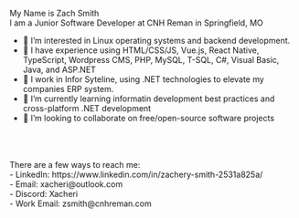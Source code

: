 My Name is Zach Smith <br>
I am a Junior Software Developer at CNH Reman in Springfield, MO <br>

- 👀 I’m interested in Linux operating systems and backend development.
- 📔 I have experience using HTML/CSS/JS, Vue.js, React Native, TypeScript, Wordpress CMS, PHP, MySQL, T-SQL, C#, Visual Basic, Java, and ASP.NET
- 🏢 I work in Infor Syteline, using .NET technologies to elevate my companies ERP system.
- 🌱 I’m currently learning informatin development best practices and cross-platform .NET development
- 💞️ I’m looking to collaborate on free/open-source software projects
<br>
<br>
<br>
There are a few ways to reach me: <br>
  - LinkedIn: https://www.linkedin.com/in/zachery-smith-2531a825a/ <br>
  - Email: xacheri@outlook.com <br>
  - Discord: Xacheri <br>
  - Work Email: zsmith@cnhreman.com <br>

<!---
Xacheri/Xacheri is a ✨ special ✨ repository because its `README.md` (this file) appears on your GitHub profile.
You can click the Preview link to take a look at your changes.
--->
